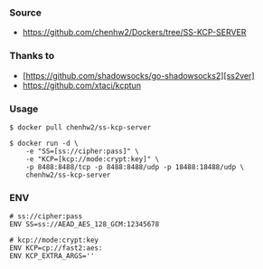 ### Source
- https://github.com/chenhw2/Dockers/tree/SS-KCP-SERVER
  
### Thanks to
- [https://github.com/shadowsocks/go-shadowsocks2][ss2ver]
- https://github.com/xtaci/kcptun
  
### Usage
```
$ docker pull chenhw2/ss-kcp-server

$ docker run -d \
    -e "SS=[ss://cipher:pass]" \
    -e "KCP=[kcp://mode:crypt:key]" \
    -p 8488:8488/tcp -p 8488:8488/udp -p 18488:18488/udp \
    chenhw2/ss-kcp-server
```

### ENV
```
# ss://cipher:pass
ENV SS=ss://AEAD_AES_128_GCM:12345678

# kcp://mode:crypt:key
ENV KCP=cp://fast2:aes:
ENV KCP_EXTRA_ARGS=''

```

 [ss2ver]: https://github.com/shadowsocks/go-shadowsocks2/commit/9baef5e148d885b8040f7df13596f2c87d526a07
